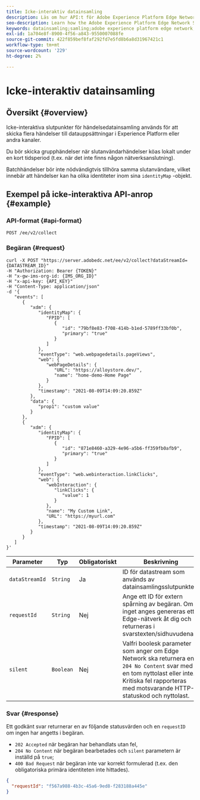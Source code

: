 ```yaml
---
title: Icke-interaktiv datainsamling
description: Läs om hur API:t för Adobe Experience Platform Edge Network Server utför icke-interaktiv datainsamling
seo-description: Learn how the Adobe Experience Platform Edge Network Server API performs non-interactive data collection
keywords: datainsamling;samling;adobe experience platform edge network;api;icke-interaktiv datainsamling
exl-id: 1a704e8f-8900-4f56-a843-9550007088fe
source-git-commit: 422f859bef8faf292fd7e5fd8b6a8d31967421c1
workflow-type: tm+mt
source-wordcount: '229'
ht-degree: 2%

---
```


# Icke-interaktiv datainsamling

## Översikt {#overview}

Icke-interaktiva slutpunkter för händelsedatainsamling används för att skicka flera händelser till datauppsättningar i Experience Platform eller andra kanaler.

Du bör skicka grupphändelser när slutanvändarhändelser köas lokalt under en kort tidsperiod (t.ex. när det inte finns någon nätverksanslutning).

Batchhändelser bör inte nödvändigtvis tillhöra samma slutanvändare, vilket innebär att händelser kan ha olika identiteter inom sina `identityMap` -objekt.


<!-- However, when an `ECID` identity is sent via a cookie or metadata (in Edge Network accepted format), the Edge Network will read it and associate it with each event in the batch.

Each event should include the corresponding `XDM` content that needs to be collected.

>[!NOTE]
>
>[Experience Edge Identity Protocol](visitor-identification.md#experience-edge-identity-protocol) (`ECID` generation) is not applicable for data collection requests, meaning that events sent to this API should already have at least one identity associated to them. For server datastreams (calls to `server.adobedc.net`), the API requires that each event contains an identity **explicitly set as primary**. For device datastreams, the Edge Network will attempt to set the `ECID` as primary, when it is present, and no other primary identity is explicitly set.

-->

## Exempel på icke-interaktiva API-anrop {#example}

### API-format {#api-format}

```http
POST /ee/v2/collect
```

### Begäran {#request}

```shell
curl -X POST "https://server.adobedc.net/ee/v2/collect?dataStreamId={DATASTREAM_ID}" 
-H "Authorization: Bearer {TOKEN}" 
-H "x-gw-ims-org-id: {IMS_ORG_ID}" 
-H "x-api-key: {API_KEY}" 
-H "Content-Type: application/json" 
-d '{
   "events": [
      {
         "xdm": {
            "identityMap": {
               "FPID": [
                  {
                     "id": "79bf8e83-f708-414b-b1ed-5789ff33bf0b",
                     "primary": "true"
                  }
               ]
            },
            "eventType": "web.webpagedetails.pageViews",
            "web": {
               "webPageDetails": {
                  "URL": "https://alloystore.dev/",
                  "name": "home-demo-Home Page"
               }
            },
            "timestamp": "2021-08-09T14:09:20.859Z"
         },
         "data": {
            "prop1": "custom value"
         }
      },
      {
         "xdm": {
            "identityMap": {
               "FPID": [
                  {
                     "id": "871e8460-a329-4e96-a5b6-ff359fb0afb9",
                     "primary": "true"
                  }
               ]
            },
            "eventType": "web.webinteraction.linkClicks",
            "web": {
               "webInteraction": {
                  "linkClicks": {
                     "value": 1
                  }
               },
               "name": "My Custom Link",
               "URL": "https://myurl.com"
            },
            "timestamp": "2021-08-09T14:09:20.859Z"
         }
      }
   ]
}'
```

| Parameter | Typ | Obligatoriskt | Beskrivning |
| --- | --- | --- | --- |
| `dataStreamId` | `String` | Ja | ID för datastream som används av datainsamlingsslutpunkten. |
| `requestId` | `String` | Nej | Ange ett ID för extern spårning av begäran. Om inget anges genereras ett Edge-nätverk åt dig och returneras i svarstexten/sidhuvudena. |
| `silent` | `Boolean` | Nej | Valfri boolesk parameter som anger om Edge Network ska returnera en `204 No Content` svar med en tom nyttolast eller inte. Kritiska fel rapporteras med motsvarande HTTP-statuskod och nyttolast. |


### Svar {#response}

Ett godkänt svar returnerar en av följande statusvärden och en `requestID` om ingen har angetts i begäran.

* `202 Accepted` när begäran har behandlats utan fel,
* `204 No Content` när begäran bearbetades och `silent` parametern är inställd på `true`;
* `400 Bad Request` när begäran inte var korrekt formulerad (t.ex. den obligatoriska primära identiteten inte hittades).

```json
{
  "requestId": "f567a988-4b3c-45a6-9ed8-f283188a445e"
}
```
